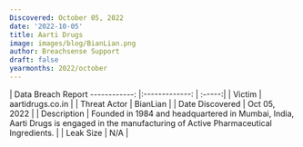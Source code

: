 ```yaml
---
Discovered: October 05, 2022
date: '2022-10-05'
title: Aarti Drugs
image: images/blog/BianLian.png
author: Breachsense Support
draft: false
yearmonths: 2022/october
---
```



| Data Breach Report
------------:     |:-------------:    | :-----:|
| Victim      | aartidrugs.co.in      | 
| Threat Actor      | BianLian      | 
| Date Discovered      | Oct 05, 2022      | 
| Description      | Founded in 1984 and headquartered in Mumbai, India, Aarti Drugs is engaged in the manufacturing of Active Pharmaceutical Ingredients.      | 
| Leak Size      | N/A      | 


